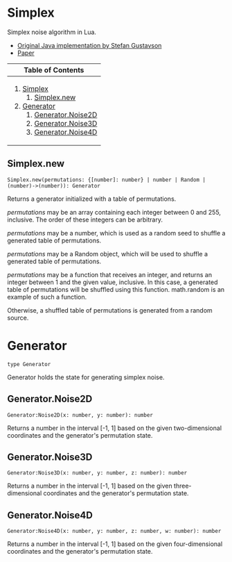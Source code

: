 # Simplex
[Simplex]: #user-content-simplex

Simplex noise algorithm in Lua.

- [Original Java implementation by Stefan Gustavson][java]
- [Paper][paper]

[java]: https://weber.itn.liu.se/~stegu/simplexnoise/SimplexNoise.java
[paper]: https://staffwww.itn.liu.se/~stegu/simplexnoise/simplexnoise.pdf

<table>
<thead><tr><th>Table of Contents</th></tr></thead>
<tbody><tr><td>

1. [Simplex][Simplex]
	1. [Simplex.new][Simplex.new]
2. [Generator][Generator]
	1. [Generator.Noise2D][Generator.Noise2D]
	2. [Generator.Noise3D][Generator.Noise3D]
	3. [Generator.Noise4D][Generator.Noise4D]

</td></tr></tbody>
</table>

## Simplex.new
[Simplex.new]: #user-content-simplexnew
```
Simplex.new(permutations: {[number]: number} | number | Random | (number)->(number)): Generator
```

Returns a generator initialized with a table of permutations.

*permutations* may be an array containing each integer between 0 and 255,
inclusive. The order of these integers can be arbitrary.

*permutations* may be a number, which is used as a random seed to shuffle a
generated table of permutations.

*permutations* may be a Random object, which will be used to shuffle a
generated table of permutations.

*permutations* may be a function that receives an integer, and returns an
integer between 1 and the given value, inclusive. In this case, a generated
table of permutations will be shuffled using this function. math.random is an
example of such a function.

Otherwise, a shuffled table of permutations is generated from a random
source.

# Generator
[Generator]: #user-content-generator
```
type Generator
```

Generator holds the state for generating simplex noise.

## Generator.Noise2D
[Generator.Noise2D]: #user-content-generatornoise2d
```
Generator:Noise2D(x: number, y: number): number
```

Returns a number in the interval [-1, 1] based on the given
two-dimensional coordinates and the generator's permutation state.

## Generator.Noise3D
[Generator.Noise3D]: #user-content-generatornoise3d
```
Generator:Noise3D(x: number, y: number, z: number): number
```

Returns a number in the interval [-1, 1] based on the given
three-dimensional coordinates and the generator's permutation state.

## Generator.Noise4D
[Generator.Noise4D]: #user-content-generatornoise4d
```
Generator:Noise4D(x: number, y: number, z: number, w: number): number
```

Returns a number in the interval [-1, 1] based on the given
four-dimensional coordinates and the generator's permutation state.


